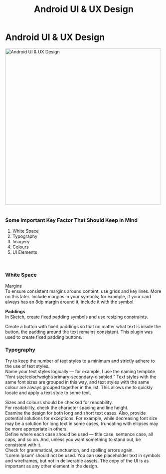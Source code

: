 ﻿---
layout: ../../../layouts/ServiceLayout.astro
title: "Android UI & UX Design"
faqtitle1: "What is Android UI & UX Design?"
faqtext1: "Android UI & UX Design refers to the process of creating user interfaces and experiences for Android applications. It involves designing intuitive and visually appealing interfaces that enhance user interaction and satisfaction on Android devices. UX design focuses on understanding user behavior and preferences to create seamless and enjoyable experiences, while UI design focuses on the visual aspects of the interface, including layout, typography, colors, and interactive elements."

faqtitle2: "Why is Android UI & UX Design important?"
faqtext2: "Effective Android UI & UX Design is essential for the success of mobile applications. It helps in improving user engagement, retention, and overall satisfaction with the app. Well-designed interfaces enhance usability, make navigation intuitive, and contribute to a positive user experience, leading to higher app ratings, increased downloads, and user loyalty."

faqtitle3: "What are some key principles of Android UI & UX Design?"
faqtext3: "Some important principles of Android UI & UX Design include:
1. Consistency: Maintain consistency in design elements, layout, and navigation throughout the app.
2. Simplicity: Keep the interface simple and clutter-free to minimize cognitive load and enhance usability.
3. Accessibility: Ensure that the app is accessible to users with disabilities by following accessibility guidelines and standards.
4. Feedback: Provide visual and interactive feedback to users for their actions to enhance user engagement and understanding.
5. Performance: Optimize app performance and responsiveness to deliver a smooth and seamless user experience."

---

# Android UI & UX Design

<img src="/assets/img/service/app-UI-UX-design.png" alt="Android UI & UX Design" style="width: 500px"><br><br>

### Some Important Key Factor That Should Keep in Mind

1.  White Space
2.  Typography
3.  Imagery
4.  Colours
5.  UI Elements

<br>    

### White Space

Margins  
To ensure consistent margins around content, use grids and key lines. More on this later. Include margins in your symbols; for example, if your card always has an 8dp margin around it, include it with the symbol.

**Paddings**  
In Sketch, create fixed padding symbols and use resizing constraints.

Create a button with fixed paddings so that no matter what text is inside the button, the padding around the text remains consistent. This plugin was used to create fixed padding buttons.

### Typography

Try to keep the number of text styles to a minimum and strictly adhere to the use of text styles.  
Name your text styles logically — for example, I use the naming template “font size/color/weight/primary-secondary-disabled.” Text styles with the same font sizes are grouped in this way, and text styles with the same colour are always grouped together in the list. This allows me to quickly locate and apply a text style to some text.

Sizes and colours should be checked for readability.  
For readability, check the character spacing and line height.  
Examine the design for both long and short text cases. Also, provide potential solutions for exceptions. For example, while decreasing font size may be a solution for long text in some cases, truncating with ellipses may be more appropriate in others.  
Define where each case should be used — title case, sentence case, all caps, and so on. And, unless you want something to stand out, be consistent with it.  
Check for grammatical, punctuation, and spelling errors again.  
‘Lorem Ipsum’ should not be used. You can use placeholder text in symbols and wireframes, but not in deliverable assets. The copy of the UI is as important as any other element in the design.

